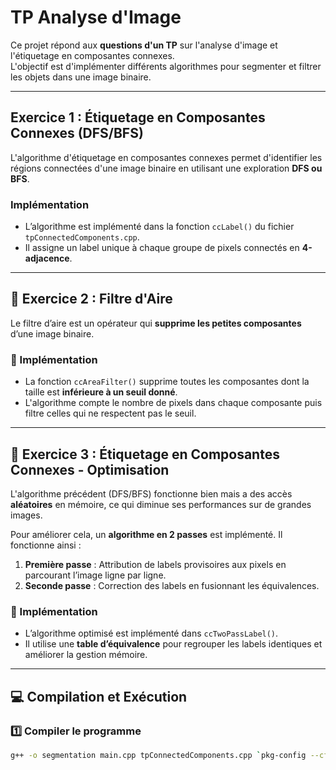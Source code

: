 # TP Analyse d'Image  

Ce projet répond aux **questions d'un TP** sur l'analyse d'image et l'étiquetage en composantes connexes.  
L'objectif est d'implémenter différents algorithmes pour segmenter et filtrer les objets dans une image binaire.  

---

## Exercice 1 : Étiquetage en Composantes Connexes (DFS/BFS)  

L'algorithme d'étiquetage en composantes connexes permet d'identifier les régions connectées d'une image binaire en utilisant une exploration **DFS ou BFS**.  

### Implémentation  
- L’algorithme est implémenté dans la fonction `ccLabel()` du fichier `tpConnectedComponents.cpp`.  
- Il assigne un label unique à chaque groupe de pixels connectés en **4-adjacence**.  

---

## 📌 Exercice 2 : Filtre d'Aire  

Le filtre d’aire est un opérateur qui **supprime les petites composantes** d’une image binaire.  

### 📍 Implémentation  
- La fonction `ccAreaFilter()` supprime toutes les composantes dont la taille est **inférieure à un seuil donné**.  
- L'algorithme compte le nombre de pixels dans chaque composante puis filtre celles qui ne respectent pas le seuil.  

---

## 📌 Exercice 3 : Étiquetage en Composantes Connexes - Optimisation  

L'algorithme précédent (DFS/BFS) fonctionne bien mais a des accès **aléatoires** en mémoire, ce qui diminue ses performances sur de grandes images.  

Pour améliorer cela, un **algorithme en 2 passes** est implémenté. Il fonctionne ainsi :  

1. **Première passe** : Attribution de labels provisoires aux pixels en parcourant l’image ligne par ligne.  
2. **Seconde passe** : Correction des labels en fusionnant les équivalences.  

### 📍 Implémentation  
- L’algorithme optimisé est implémenté dans `ccTwoPassLabel()`.  
- Il utilise une **table d’équivalence** pour regrouper les labels identiques et améliorer la gestion mémoire.  
---

## 💻 Compilation et Exécution  

### 1️⃣ Compiler le programme  
```bash
g++ -o segmentation main.cpp tpConnectedComponents.cpp `pkg-config --cflags --libs opencv4`
